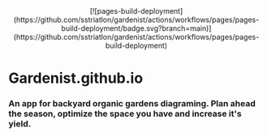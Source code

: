 <div style="text-align: center;">
[![pages-build-deployment](https://github.com/sstriatlon/gardenist/actions/workflows/pages/pages-build-deployment/badge.svg?branch=main)](https://github.com/sstriatlon/gardenist/actions/workflows/pages/pages-build-deployment)
</div>


# Gardenist.github.io
### An app for backyard organic gardens diagraming. Plan ahead the season, optimize the space you have and increase it's yield.
